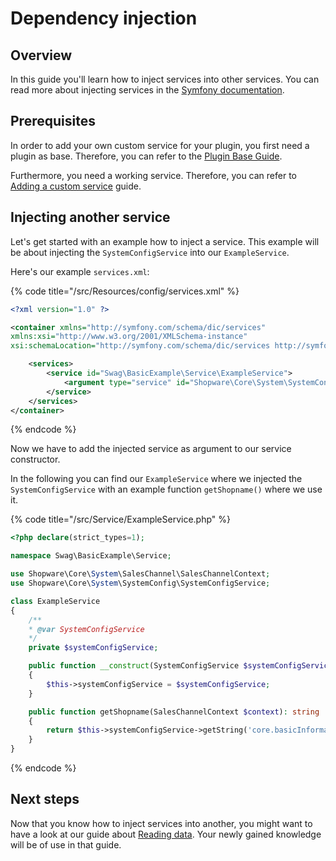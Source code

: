 # Dependency injection

## Overview

In this guide you'll learn how to inject services into other services. You can read more about injecting services in the [Symfony documentation](https://symfony.com/doc/current/service_container.html#injecting-services-config-into-a-service).

## Prerequisites

In order to add your own custom service for your plugin, you first need a plugin as base. Therefore, you can refer to the [Plugin Base Guide](../plugin-base-guide.md).

Furthermore, you need a working service. Therefore, you can refer to [Adding a custom service](./add-custom-service.md) guide.

## Injecting another service

Let's get started with an example how to inject a service. This example will be about injecting the `SystemConfigService` into our `ExampleService`.

Here's our example `services.xml`:

{% code title="<plugin root>/src/Resources/config/services.xml" %}
```xml
<?xml version="1.0" ?>

<container xmlns="http://symfony.com/schema/dic/services"
xmlns:xsi="http://www.w3.org/2001/XMLSchema-instance"
xsi:schemaLocation="http://symfony.com/schema/dic/services http://symfony.com/schema/dic/services/services-1.0.xsd">

    <services>
        <service id="Swag\BasicExample\Service\ExampleService">
            <argument type="service" id="Shopware\Core\System\SystemConfig\SystemConfigService"/>
        </service>
    </services>
</container>
```
{% endcode %}

Now we have to add the injected service as argument to our service constructor.

In the following you can find our `ExampleService` where we injected the `SystemConfigService` with an example function `getShopname()` where we use it.

{% code title="<plugin root>/src/Service/ExampleService.php" %}
```php
<?php declare(strict_types=1);

namespace Swag\BasicExample\Service;

use Shopware\Core\System\SalesChannel\SalesChannelContext;
use Shopware\Core\System\SystemConfig\SystemConfigService;

class ExampleService
{
    /**
    * @var SystemConfigService 
    */
    private $systemConfigService;

    public function __construct(SystemConfigService $systemConfigService): void
    {
        $this->systemConfigService = $systemConfigService;
    }

    public function getShopname(SalesChannelContext $context): string
    {
        return $this->systemConfigService->getString('core.basicInformation.shopName', $context->getSalesChannel()->getId());
    }
}
```
{% endcode %}

## Next steps

Now that you know how to inject services into another, you might want to have a look at our guide about [Reading data](../framework/data-handling/reading-data.md).
Your newly gained knowledge will be of use in that guide.